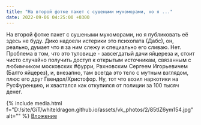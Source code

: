 ```yaml
---
title: "На второй фотке пакет с сушеными мухоморами, но я ..."
date: 2022-09-06 04:25:00 +0300
---
```


На второй фотке пакет с сушеными мухоморами, но я публиковать её здесь не буду.
Дико надоели истерики это психопата (Дабс), он, реально, думает что я за ним слежу и специально его сливаю.
Нет.
Проблема в том, что это туловище - завсегдатый дачи яйцереза и, стоит чисто случайно получить доступ к открытым источникам, связанным с любимчиком московских #фурри, Рахновским Сергеем Игорьевичем (Балто яйцерез), и, внезапно, там всегда это тело с мутным взглядом, плюс его друг Гвендол/Христофор. Ну, тот что возил наркотики на РусФуренцию, и хвастался как откупился от полиции за 100 тысяч денег.


{% include media.html f="D:/site/GiT/whiteldragon.github.io/assets/vk_photos/2/85tlZ6ym154.jpg" alt="" %}
[Вложение](https://vk.com/photo41076938_457248984)
